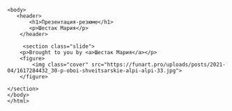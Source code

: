 <!DOCTYPE html>
<html  lang="en">
    <head>
        <title>Презентация-резюме</title>
    <link rel="stylesheet">
</head>
    
    <body> 
       <header>
           <h1>Презентация-резюме</h1>
           <p>Шестак Мария</p>
        </header>
        
         <section class="slide">
        <p>Brought to you by <a>Шестак Мария</a></p>
        <figure>
            <img class="cover" src="https://funart.pro/uploads/posts/2021-04/1617284432_30-p-oboi-shveitsarskie-alpi-alpi-33.jpg">
        </figure>
       
    </section>
    </body>
    </html>
    
